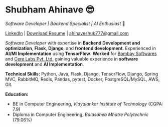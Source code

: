 # Shubham Ahinave :sunglasses:	
*Software Developer | Backend Specialist | AI Enthusiast* :rocket:

[LinkedIn](https://www.linkedin.com/in/shubham-ahinave/) | [Download Resume](https://drive.google.com/file/d/1F5CmrD_5-X0q_TQVM5DZQwbweVDHcinp/view?usp=sharing) | ahinaveshub777@gmail.com

*Software Developer* with expertise in **Backend Development and optimization**, **Flask**, **Django**, and **frontend development**. Experienced in **AI/Ml Implementation** using **TensorFlow**. **Worked** for [Bombay Softwares](https://www.bombaysoftwares.com/) and [Cere Labs Pvt. Ltd.](https://www.cerelabs.com/) gaining valuable experience in **software development** and **AI Implementation**.

**Technical Skills:** Python, Java, Flask, Django, TensorFlow, Django, Spring MVC, RabbitMQ, Redis, Pandas, pytest, Docker, PostgreSQL/MySQL, AWS, Git.

**Education:** 
- BE in Computer Engineering, *Vidyalankar Institute of Technology* (CGPA: 7.9)
- Diploma in Computer Engineering, *Balasaheb Mhatre Polytechnic* (79.06%)
